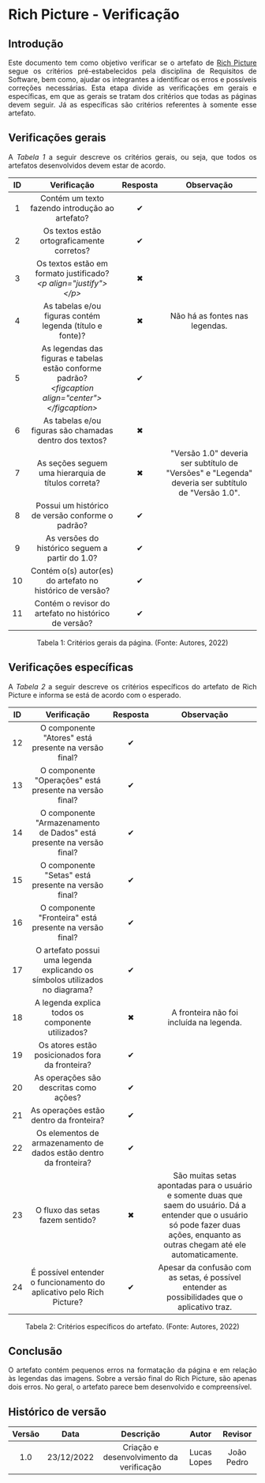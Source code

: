 # Rich Picture - Verificação

## Introdução
<p align="justify">Este documento tem como objetivo verificar se o artefato de <a href="https://requisitos-de-software.github.io/2022.2-Lichess/prerastreabilidade/richpicture/" target="_blank">Rich Picture</a> segue os critérios pré-estabelecidos pela disciplina de Requisitos de Software, bem como, ajudar os integrantes a identificar os erros e possíveis correções necessárias. Esta etapa divide as verificações em gerais e específicas, em que as gerais se tratam dos critérios que todas as páginas devem seguir. Já as específicas são critérios referentes à somente esse artefato.</p>

## Verificações gerais
<p align="justify">A <i>Tabela 1</i> a seguir descreve os critérios gerais, ou seja, que todos os artefatos desenvolvidos devem estar de acordo.</p>

| ID | Verificação | Resposta | Observação |
| :--: | :-------: | :------: | :------------: |
| 1 | Contém um texto fazendo introdução ao artefato? | ✔ |  |
| 2 | Os textos estão ortograficamente corretos? | ✔ |  |
| 3 | Os textos estão em formato justificado?<br><i>&lt;p align="justify"&gt;&lt;/p&gt;</i> | ✖ |  |
| 4 | As tabelas e/ou figuras contém legenda (título e fonte)? | ✖ | Não há as fontes nas legendas. |
| 5 | As legendas das figuras e tabelas estão conforme padrão?<br><i>&lt;figcaption align="center"&gt;&lt;/figcaption&gt;</i> | ✔ |  |
| 6 | As tabelas e/ou figuras são chamadas dentro dos textos? | ✖ |  |
| 7 | As seções seguem uma hierarquia de títulos correta? | ✖ | "Versão 1.0" deveria ser subtítulo de "Versões" e "Legenda" deveria ser subtítulo de "Versão 1.0". |
| 8 | Possui um histórico de versão conforme o padrão? | ✔ |  |
| 9 | As versões do histórico seguem a partir do 1.0? | ✔ |  |
| 10 | Contém o(s) autor(es) do artefato no histórico de versão? | ✔ |  |
| 11 | Contém o revisor do artefato no histórico de versão? | ✔ |  |

<figcaption align="center">Tabela 1: Critérios gerais da página. (Fonte: Autores, 2022)</figcaption>

## Verificações específicas
<p align="justify">A <i>Tabela 2</i> a seguir descreve os critérios específicos do artefato de Rich Picture e informa se está de acordo com o esperado.</p>

| ID | Verificação | Resposta | Observação |
| :--: | :-------: | :------: | :------------: |
| 12 | O componente "Atores" está presente na versão final? | ✔ |  |
| 13 | O componente "Operações" está presente na versão final? | ✔ |  |
| 14 | O componente "Armazenamento de Dados" está presente na versão final? | ✔ |  |
| 15 | O componente "Setas" está presente na versão final? | ✔ |  |
| 16 | O componente "Fronteira" está presente na versão final? | ✔ |  |
| 17 | O artefato possui uma legenda explicando os símbolos utilizados no diagrama? | ✔ |  |
| 18 | A legenda explica todos os componente utilizados? | ✖ | A fronteira não foi incluída na legenda. |
| 19 | Os atores estão posicionados fora da fronteira? | ✔ |  |
| 20 | As operações são descritas como ações? | ✔ |  |
| 21 | As operações estão dentro da fronteira? | ✔ |  |
| 22 | Os elementos de armazenamento de dados estão dentro da fronteira? | ✔ |  |
| 23 | O fluxo das setas fazem sentido? | ✖ | São muitas setas apontadas para o usuário e somente duas que saem do usuário. Dá a entender que o usuário só pode fazer duas ações, enquanto as outras chegam até ele automaticamente. |
| 24 | É possível entender o funcionamento do aplicativo pelo Rich Picture? | ✔ | Apesar da confusão com as setas, é possível entender as possibilidades que o aplicativo traz. |

<figcaption align="center">Tabela 2: Critérios específicos do artefato. (Fonte: Autores, 2022)</figcaption>

## Conclusão
<p align="justify">O artefato contém pequenos erros na formatação da página e em relação às legendas das imagens. Sobre a versão final do Rich Picture, são apenas dois erros. No geral, o artefato parece bem desenvolvido e compreensível.</p>

## Histórico de versão
| Versão | Data | Descrição | Autor | Revisor |
| :----: | :--: | :-------: | :---: | :-----: |
| 1.0 | 23/12/2022 | Criação e desenvolvimento da verificação | Lucas Lopes | João Pedro |